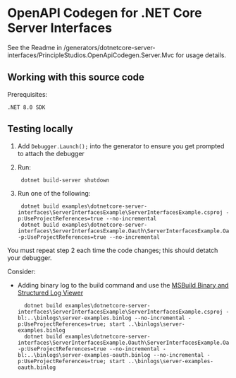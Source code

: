 # OpenAPI Codegen for .NET Core Server Interfaces

See the Readme in /generators/dotnetcore-server-interfaces/PrincipleStudios.OpenApiCodegen.Server.Mvc for usage details.

## Working with this source code

Prerequisites:

    .NET 8.0 SDK

## Testing locally

1. Add `Debugger.Launch();` into the generator to ensure you get prompted to attach the debugger
2. Run:

        dotnet build-server shutdown

3. Run one of the following:

        dotnet build examples\dotnetcore-server-interfaces\ServerInterfacesExample\ServerInterfacesExample.csproj -p:UseProjectReferences=true --no-incremental
        dotnet build examples\dotnetcore-server-interfaces\ServerInterfacesExample.Oauth\ServerInterfacesExample.Oauth.csproj -p:UseProjectReferences=true --no-incremental

You must repeat step 2 each time the code changes; this should detatch your debugger.

Consider:

- Adding binary log to the build command and use the [MSBuild Binary and Structured Log Viewer](https://msbuildlog.com/)

        dotnet build examples\dotnetcore-server-interfaces\ServerInterfacesExample\ServerInterfacesExample.csproj -bl:..\binlogs\server-examples.binlog --no-incremental -p:UseProjectReferences=true; start ..\binlogs\server-examples.binlog
        dotnet build examples\dotnetcore-server-interfaces\ServerInterfacesExample.Oauth\ServerInterfacesExample.Oauth.csproj -p:UseProjectReferences=true --no-incremental -bl:..\binlogs\server-examples-oauth.binlog --no-incremental -p:UseProjectReferences=true; start ..\binlogs\server-examples-oauth.binlog


[1]: https://github.com/microsoft/OpenAPI.NET
[2]: https://docs.microsoft.com/en-us/nuget/consume-packages/package-references-in-project-files
